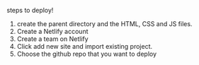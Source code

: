 steps to deploy!

1. create the parent directory and the HTML, CSS and JS files.
2. Create a Netlify account
3. Create a team on Netlify
4. Click add new site and import existing project.
5. Choose the github repo that you want to deploy